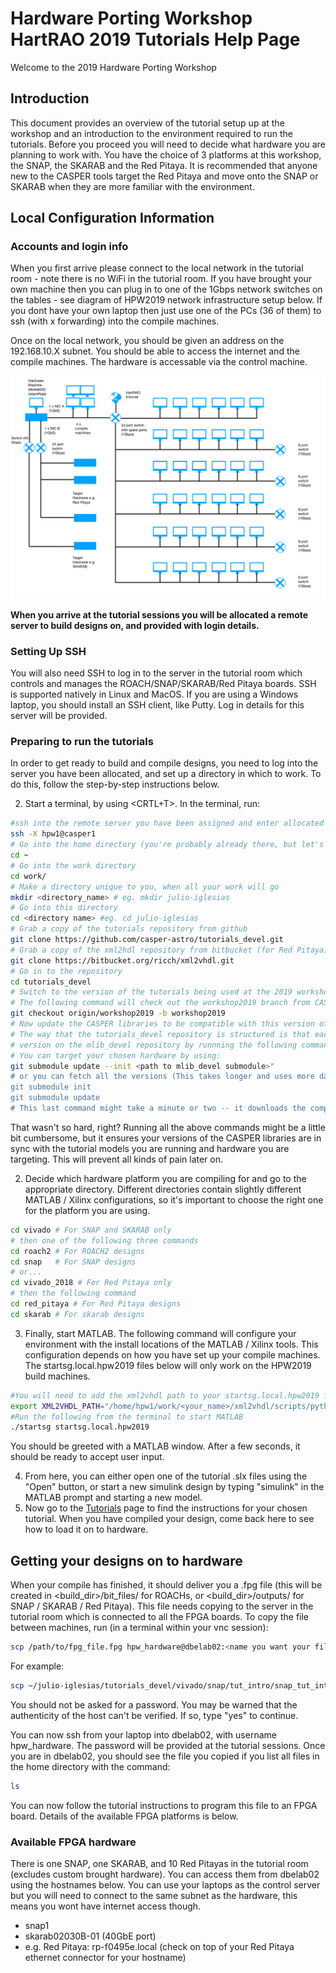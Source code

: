 # Hardware Porting Workshop HartRAO 2019 Tutorials Help Page
Welcome to the 2019 Hardware Porting Workshop

## Introduction

This document provides an overview of the tutorial setup up at the workshop and an introduction to the environment required to run the tutorials. Before you proceed you will need to decide what hardware you are planning to work with. You have the choice of 3 platforms at this workshop, the SNAP, the SKARAB and the Red Pitaya. It is recommended that anyone new to the CASPER tools target the Red Pitaya and move onto the SNAP or SKARAB when they are more familiar with the environment.

## Local Configuration Information

### Accounts and login info
When you first arrive please connect to the local network in the tutorial room - note there is no WiFi in the tutorial room. If you have brought your own machine then you can plug in to one of the 1Gbps network switches on the tables - see diagram of HPW2019 network infrastructure setup below. If you dont have your own laptop then just use one of the PCs (36 of them) to ssh (with x forwarding) into the compile machines.

Once on the local network, you should be given an address on the 192.168.10.X subnet. You should be able to access the internet and the compile machines. The hardware is accessable via the control machine.

![](docs/_static/img/typical_workshop_network_setup.png)

**When you arrive at the tutorial sessions you will be allocated a remote server to build designs on, and provided with login details.**

### Setting Up SSH
You will also need SSH to log in to the server in the tutorial room which controls and manages the ROACH/SNAP/SKARAB/Red Pitaya boards. SSH is supported natively in Linux and MacOS. If you are using a Windows laptop, you should install an SSH client, like Putty. Log in details for this server will be provided.

### Preparing to run the tutorials
In order to get ready to build and compile designs, you need to log into the server you have been allocated, and set up a directory in which to work. To do this, follow the step-by-step instructions below.

2. Start a terminal, by using <CRTL+T>. In the terminal, run:
```bash
#ssh into the remote server you have been assigned and enter allocated password (e.g. hpw1@casper1)
ssh -X hpw1@casper1
# Go into the home directory (you're probably already there, but let's make sure)
cd ~
# Go into the work directory
cd work/
# Make a directory unique to you, when all your work will go
mkdir <directory_name> # eg. mkdir julio-iglesias
# Go into this directory
cd <directory name> #eg. cd julio-iglesias
# Grab a copy of the tutorials repository from github
git clone https://github.com/casper-astro/tutorials_devel.git
# Grab a copy of the xml2hdl repository from bitbucket (for Red Pitaya)
git clone https://bitbucket.org/ricch/xml2vhdl.git
# Go in to the repository
cd tutorials_devel
# Switch to the version of the tutorials being used at the 2019 workshop
# The following command will check out the workshop2019 branch from CASPER's github repo, and save it as a local branch, names "workshop2019"
git checkout origin/workshop2019 -b workshop2019
# Now update the CASPER libraries to be compatible with this version of the tutorials
# The way that the tutorials_devel repository is structured is that each version of vivado has an associated
# version on the mlib_devel repository by runnning the following command you pull all these versions.
# You can target your chosen hardware by using:
git submodule update --init <path to mlib_devel submodule>" 
# or you can fetch all the versions (This takes longer and uses more data)
git submodule init
git submodule update
# This last command might take a minute or two -- it downloads the complete CASPER library codebase.
```

That wasn't so hard, right? Running all the above commands might be a little bit cumbersome, but it ensures your versions of the CASPER libraries are in sync with the tutorial models you are running and hardware you are targeting. This will prevent all kinds of pain later on.

2. Decide which hardware platform you are compiling for and go to the appropriate directory. Different directories contain slightly different MATLAB / Xilinx configurations, so it's important to choose the right one for the platform you are using.
```bash
cd vivado # For SNAP and SKARAB only
# then one of the following three commands
cd roach2 # For ROACH2 designs
cd snap   # For SNAP designs
# or...
cd vivado_2018 # For Red Pitaya only
# then the following command
cd red_pitaya # For Red Pitaya designs
cd skarab # For skarab designs
```

3. Finally, start MATLAB. The following command will configure your environment with the install locations of the MATLAB / Xilinx tools. This configuration depends on how you have set up your compile machines. The startsg.local.hpw2019 files below will only work on the HPW2019 build machines.
```bash
#You will need to add the xml2vhdl path to your startsg.local.hpw2019 file. Edit this file by using VIM or nano and add the install path of your xml2vhdl script:
export XML2VHDL_PATH="/home/hpw1/work/<your_name>/xml2vhdl/scripts/python/xml2vhdl-ox/xml2vhdl/"
#Run the following from the terminal to start MATLAB
./startsg startsg.local.hpw2019
```
You should be greeted with a MATLAB window. After a few seconds, it should be ready to accept user input.

4. From here, you can either open one of the tutorial .slx files using the "Open" button, or start a new simulink design by typing "simulink" in the MATLAB prompt and starting a new model.
5. Now go to the [Tutorials](https://casper-tutorials.readthedocs.io/en/latest/) page to find the instructions for your chosen tutorial. When you have compiled your design, come back here to see how to load it on to hardware.

## Getting your designs on to hardware
When your compile has finished, it should deliver you a .fpg file (this will be created in <build_dir>/bit_files/ for ROACHs, or <build_dir>/outputs/ for SNAP / SKARAB / Red Pitaya). This file needs copying to the server in the tutorial room which is connected to all the FPGA boards. To copy the file between machines, run (in a terminal within your vnc session):
```bash
scp /path/to/fpg_file.fpg hpw_hardware@dbelab02:<name you want your file to have>.fpg
```
For example:
```bash
scp ~/julio-iglesias/tutorials_devel/vivado/snap/tut_intro/snap_tut_intro/outputs/snap_tut_intro_2017-08-13_1508.fpg hpw_hardware@dbelab02:julio-iglesias_snap_intro.fpg
```
You should not be asked for a password. You may be warned that the authenticity of the host can't be verified. If so, type "yes" to continue.

You can now ssh from your laptop into dbelab02, with username hpw_hardware. The password will be provided at the tutorial sessions. Once you are in dbelab02, you should see the file you copied if you list all files in the home directory with the command:
```bash
ls
```
You can now follow the tutorial instructions to program this file to an FPGA board. Details of the available FPGA platforms is below.

### Available FPGA hardware
There is one SNAP, one SKARAB, and 10 Red Pitayas in the tutorial room (excludes custom brought hardware). You can access them from dbelab02 using the hostnames below. You can use your laptops as the control server but you will need to connect to the same subnet as the hardware, this means you wont have internet access though.

* snap1
* skarab02030B-01 (40GbE port)
* e.g. Red Pitaya: rp-f0495e.local (check on top of your Red Pitaya ethernet connector for your hostname)
